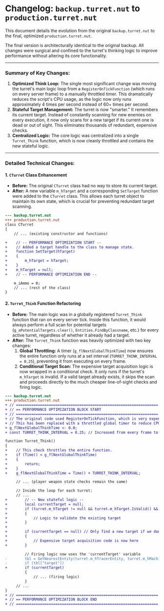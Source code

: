 # Changelog: `backup.turret.nut` to `production.turret.nut`

This document details the evolution from the original `backup.turret.nut` to the final, optimized `production.turret.nut`.

The final version is architecturally identical to the original backup. All changes were surgical and confined to the turret's thinking logic to improve performance without altering its core functionality.

---

### **Summary of Key Changes:**

1.  **Optimized Think Loop:** The single most significant change was moving the turret's main logic loop from a `RegisterOnTickFunction` (which runs on every server frame) to a manually throttled timer. This dramatically reduces the script's CPU usage, as the logic now only runs approximately 4 times per second instead of 60+ times per second.
2.  **Stateful Target Management:** The turret is now "smarter." It remembers its current target. Instead of constantly scanning for new enemies on every execution, it now only scans for a new target if its current one is dead or out of sight. This eliminates thousands of redundant, expensive checks.
3.  **Centralized Logic:** The core logic was centralized into a single `Turret_Think` function, which is now cleanly throttled and contains the new stateful logic.

---

### **Detailed Technical Changes:**

#### 1. `CTurret` Class Enhancement

*   **Before:** The original `CTurret` class had no way to store its current target.
*   **After:** A new variable `m_hTarget` and a corresponding `SetTarget` function were added to the `CTurret` class. This allows each turret object to maintain its own state, which is crucial for preventing redundant target scanning.

```diff
--- backup.turret.nut
+++ production.turret.nut
class CTurret
{
    // ... (existing constructor and functions)

+    // -- PERFORMANCE OPTIMIZATION START --
+    // Added a target handle to the class to manage state.
+    function SetTarget(hTarget)
+    {
+        m_hTarget = hTarget;
+    }
+    m_hTarget = null;
+    // -- PERFORMANCE OPTIMIZATION END --

    m_iAmmo = 0;
    // ... (rest of the class)
}
```

#### 2. `Turret_Think` Function Refactoring

*   **Before:** The main logic was in a globally registered `Turret_Think` function that ran on every server tick. Inside this function, it would always perform a full scan for potential targets (`g_aPotentialTargets.clear()`, `Entities.FindByClassname`, etc.) for every active turret, regardless of whether it already had a target.
*   **After:** The `Turret_Think` function was heavily optimized with two key changes:
    1.  **Global Throttling:** A timer (`g_flNextGlobalThinkTime`) now ensures the entire function only runs at a set interval (`TURRET_THINK_INTERVAL = 0.25`), preventing it from executing on every frame.
    2.  **Conditional Target Scan:** The expensive target acquisition logic is now wrapped in a conditional check. It only runs if the turret's `m_hTarget` is invalid. If a valid target already exists, it skips the scan and proceeds directly to the much cheaper line-of-sight checks and firing logic.

```diff
--- backup.turret.nut
+++ production.turret.nut
+ // =================================================================
+ // == PERFORMANCE OPTIMIZATION BLOCK START
+ // =================================================================
+ // The original code used RegisterOnTickFunction, which is very expensive.
+ // This has been replaced with a throttled global timer to reduce CPU usage.
+ g_flNextGlobalThinkTime <- 0.0;
+ const TURRET_THINK_INTERVAL = 0.25; // Increased from every frame to 4 times/sec

function Turret_Think()
{
+    // This check throttles the entire function.
+    if (Time() < g_flNextGlobalThinkTime)
+    {
+        return;
+    }
+    g_flNextGlobalThinkTime = Time() + TURRET_THINK_INTERVAL;

     // ... (player weapon state checks remain the same)

     // Inside the loop for each turret:
     // ...
+        // -- New stateful logic --
+        local currentTarget = null;
+        if (turret.m_hTarget != null && turret.m_hTarget.IsValid() && turret.m_hTarget.GetHealth() > 0)
+        {
+            // Logic to validate the existing target
+        }
+
+        if (currentTarget == null) // Only find a new target if we don't have one
+        {
+            // Expensive target acquisition code is now here
+        }

         // Firing logic now uses the 'currentTarget' variable
-        tbl = GetNearestEntity(turret.m_hTracerEntity, turret.m_hMachineGun);
-        if (tbl["target"])
+        if (currentTarget)
         {
             // ... (firing logic)
         }
     // ...
}
+ // =================================================================
+ // == PERFORMANCE OPTIMIZATION BLOCK END
+ // =================================================================
```
